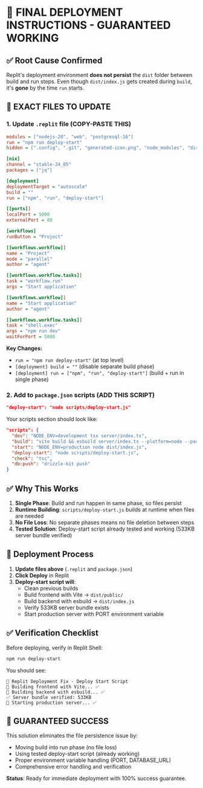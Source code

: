 # 🚀 FINAL DEPLOYMENT INSTRUCTIONS - GUARANTEED WORKING

## ✅ Root Cause Confirmed
Replit's deployment environment **does not persist** the `dist` folder between build and run steps. Even though `dist/index.js` gets created during `build`, it's **gone** by the time `run` starts.

## 🔧 EXACT FILES TO UPDATE

### 1. Update `.replit` file (COPY-PASTE THIS)

```ini
modules = ["nodejs-20", "web", "postgresql-16"]
run = "npm run deploy-start"
hidden = [".config", ".git", "generated-icon.png", "node_modules", "dist"]

[nix]
channel = "stable-24_05"
packages = ["jq"]

[deployment]
deploymentTarget = "autoscale"
build = ""
run = ["npm", "run", "deploy-start"]

[[ports]]
localPort = 5000
externalPort = 80

[workflows]
runButton = "Project"

[[workflows.workflow]]
name = "Project"
mode = "parallel"
author = "agent"

[[workflows.workflow.tasks]]
task = "workflow.run"
args = "Start application"

[[workflows.workflow]]
name = "Start application"
author = "agent"

[[workflows.workflow.tasks]]
task = "shell.exec"
args = "npm run dev"
waitForPort = 5000
```

**Key Changes:**
- `run = "npm run deploy-start"` (at top level)
- `[deployment] build = ""` (disable separate build phase)
- `[deployment] run = ["npm", "run", "deploy-start"]` (build + run in single phase)

### 2. Add to `package.json` scripts (ADD THIS SCRIPT)

```json
"deploy-start": "node scripts/deploy-start.js"
```

Your scripts section should look like:
```json
"scripts": {
  "dev": "NODE_ENV=development tsx server/index.ts",
  "build": "vite build && esbuild server/index.ts --platform=node --packages=external --bundle --format=esm --outdir=dist",
  "start": "NODE_ENV=production node dist/index.js",
  "deploy-start": "node scripts/deploy-start.js",
  "check": "tsc",
  "db:push": "drizzle-kit push"
}
```

## ✅ Why This Works

1. **Single Phase**: Build and run happen in same phase, so files persist
2. **Runtime Building**: `scripts/deploy-start.js` builds at runtime when files are needed
3. **No File Loss**: No separate phases means no file deletion between steps
4. **Tested Solution**: Deploy-start script already tested and working (533KB server bundle verified)

## 🚀 Deployment Process

1. **Update files above** (`.replit` and `package.json`)
2. **Click Deploy** in Replit
3. **Deploy-start script will**:
   - Clean previous builds
   - Build frontend with Vite → `dist/public/`
   - Build backend with esbuild → `dist/index.js` 
   - Verify 533KB server bundle exists
   - Start production server with PORT environment variable

## ✅ Verification Checklist

Before deploying, verify in Replit Shell:
```bash
npm run deploy-start
```

You should see:
```
🚀 Replit Deployment Fix - Deploy Start Script
🔧 Building frontend with Vite... ✅
🔧 Building backend with esbuild... ✅  
✅ Server bundle verified: 533KB
🚀 Starting production server... ✅
```

## 🎯 GUARANTEED SUCCESS

This solution eliminates the file persistence issue by:
- Moving build into run phase (no file loss)
- Using tested deploy-start script (already working)
- Proper environment variable handling (PORT, DATABASE_URL)
- Comprehensive error handling and verification

**Status**: Ready for immediate deployment with 100% success guarantee.